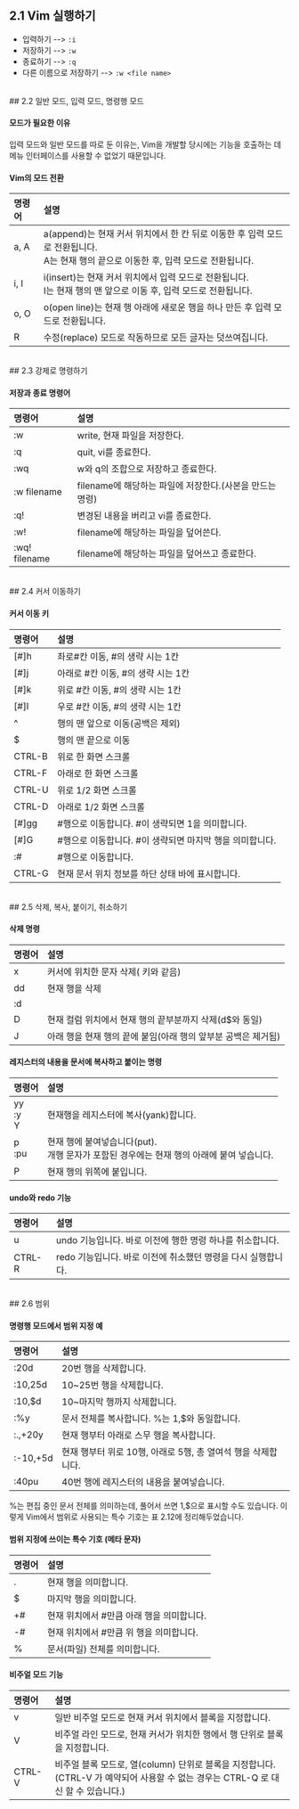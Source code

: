 ## 2.1 Vim 실행하기

* 입력하기 --> `:i`
* 저장하기 --> `:w`
* 종료하기 --> `:q`
* 다른 이름으로 저장하기 --> `:w <file name>`

<br/>
## 2.2 일반 모드, 입력 모드, 명령행 모드

#### 모드가 필요한 이유

입력 모드와 일반 모드를 따로 둔 이유는, Vim을 개발할 당시에는 기능을 호출하는 데 메뉴 인터페이스를 사용할 수 없었기 때문입니다.

#### Vim의 모드 전환

|명령어|설명 |
|:---|:---|
|a, A|a(append)는 현재 커서 위치에서 한 칸 뒤로 이동한 후 입력 모드로 전환됩니다.<br/>A는 현재 행의 끝으로 이동한 후, 입력 모드로 전환됩니다.|
|i, I|i(insert)는 현재 커서 위치에서 입력 모드로 전환됩니다.<br/>I는 현재 행의 맨 앞으로 이동 후, 입력 모드로 전환됩니다.|
|o, O|o(open line)는 현재 행 아래에 새로운 행을 하나 만든 후 입력 모드로 전환됩니다.|
|R|수정(replace) 모드로 작동하므로 모든 글자는 덧쓰여집니다.|

<br/>
## 2.3 강제로 명령하기

#### 저장과 종료 명령어

|명령어        |설명|
|:-------------|:---|
|:w            |write, 현재 파일을 저장한다.|
|:q            |quit, vi를 종료한다.|
|:wq           |w와 q의 조합으로 저장하고 종료한다.|
|:w filename   |filename에 해당하는 파일에 저장한다.(사본을 만드는 명령)|
|:q!           |변경된 내용을 버리고 vi를 종료한다.|
|:w!           |filename에 해당하는 파일을 덮어쓴다.|
|:wq! filename |filename에 해당하는 파일을 덮어쓰고 종료한다.|

<br/>
## 2.4 커서 이동하기

#### 커서 이동 키

|명령어   |설명|
|:--------|:---|
|[#]h     |좌로#칸 이동, #의 생략 시는 1칸|
|[#]j     |아래로 #칸 이동, #의 생략 시는 1칸|
|[#]k     |위로 #칸 이동, #의 생략 시는 1칸|
|[#]l     |우로 #칸 이동, #의 생략 시는 1칸|
|^        |행의 맨 앞으로 이동(공백은 제외)|
|$        |행의 맨 끝으로 이동|
|CTRL-B   |위로 한 화면 스크롤|
|CTRL-F   |아래로 한 화면 스크롤|
|CTRL-U   |위로 1/2 화면 스크롤|
|CTRL-D   |아래로 1/2 화면 스크롤|
|[#]gg    |#행으로 이동합니다. #이 생략되면 1을 의미합니다.|
|[#]G     |#행으로 이동합니다. #이 생략되면 마지막 행을 의미합니다.|
|:#       |#행으로 이동합니다.|
|CTRL-G   |현재 문서 위치 정보를 하단 상태 바에 표시합니다.|

<br/>
## 2.5 삭제, 복사, 붙이기, 취소하기

#### 삭제 명령

|명령어 |설명|
|:------|:---|
|x      |커서에 위치한 문자 삭제(<Delete> 키와 같음)|
|dd     |현재 행을 삭제|
|:d     ||
|D      |현재 컬럼 위치에서 현재 행의 끝부분까지 삭제(d$와 동일)|
|J      |아래 행을 현재 행의 끝에 붙임(아래 행의 앞부분 공백은 제거됨)|

#### 레지스터의 내용을 문서에 복사하고 붙이는 명령

|명령어 |설명|
|:------|:---|
|yy<br/>:y<br/>Y|현재행을 레지스터에 복사(yank)합니다.|
|p<br/>:pu      |현재 행에 붙여넣습니다(put).<br/>개행 문자가 포함된 경우에는 현재 행의 아래에 붙여 넣습니다.|
|P      |현재 행의 위쪽에 붙입니다.|

#### undo와 redo 기능

|명령어   |설명|
|:--------|:---|
|u        |undo 기능입니다. 바로 이전에 행한 명령 하나를 취소합니다.|
|CTRL-R   |redo 기능입니다. 바로 이전에 취소했던 명령을 다시 실행합니다.|


<br/>
## 2.6 범위

#### 명령행 모드에서 범위 지정 예

|명령어   |설명|
|:--------|:---|
|:20d     |20번 행을 삭제합니다.|
|:10,25d  |10~25번 행을 삭제합니다.|
|:10,$d   |10~마지막 행까지 삭제합니다.|
|:%y      |문서 전체를 복사합니다. %는 1,$와 동일합니다.|
|:.,+20y  |현재 행부터 아래로 스무 행을 복사합니다.|
|:-10,+5d |현재 행부터 위로 10행, 아래로 5행, 총 열여석 행을 삭제합니다.|
|:40pu    |40번 행에 레지스터의 내용을 붙여넣습니다.|

%는 편집 중인 문서 전체를 의미하는데, 풀어서 쓰면 1,$으로 표시할 수도 있습니다. 이렇게 Vim에서 범위로 사용되는 특수 기호는 표 2.12에 정리해두었습니다.

#### 범위 지정에 쓰이는 특수 기호 (메타 문자)

|명령어|설명 |
|:-----|:----|
|.     |현재 행을 의미합니다.|
|$     |마지막 행을 의미합니다.|
|+#    |현재 위치에서 #만큼 아래 행을 의미합니다.|
|-#    |현재 위치에서 #만큼 위 행을 의미합니다.|
|%     |문서(파일) 전체를 의미합니다.|

#### 비주얼 모드 기능

|명령어 |설명 |
|:------|:----|
|v      |일반 비주얼 모드로 현재 커서 위치에서 블록을 지정합니다.|
|V      |비주얼 라인 모드로, 현재 커서가 위치한 행에서 행 단위로 블록을 지정합니다. |
|CTRL-V |비주얼 블록 모드로, 열(column) 단위로 블록을 지정합니다.<br/>(CTRL-V 가 예약되어 사용할 수 없는 경우는 CTRL-Q 로 대신 할 수 있습니다.)|

